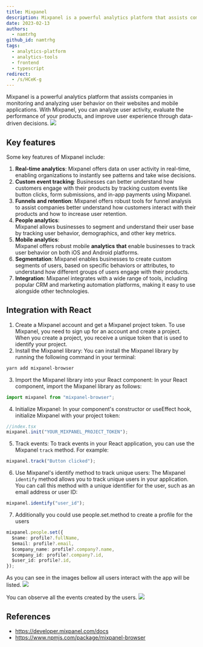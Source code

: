 ```yaml
---
title: Mixpanel
description: Mixpanel is a powerful analytics platform that assists companies in monitoring and analyzing user behavior on their websites and mobile applications.
date: 2023-02-13
authors:
  - namtrhg
github_id: namtrhg
tags:
  - analytics-platform
  - analytics-tools
  - frontend
  - typescript
redirect:
  - /s/HCeK-g
---
```


Mixpanel is a powerful analytics platform that assists companies in monitoring and analyzing user behavior on their websites and mobile applications. With Mixpanel, you can analyze user activity, evaluate the performance of your products, and improve user experience through data-driven decisions. ![](assets/mixpanel_dashboard.webp)

## Key features

Some key features of Mixpanel include:

1. **Real-time analytics**: Mixpanel offers data on user activity in real-time, enabling organizations to instantly see patterns and take wise decisions.
2. **Custom event tracking**: Businesses can better understand how customers engage with their products by tracking custom events like button clicks, form submissions, and in-app payments using Mixpanel.
3. **Funnels and retention**: Mixpanel offers robust tools for funnel analysis to assist companies better understand how customers interact with their products and how to increase user retention.
4. **People analytics**: Mixpanel allows businesses to segment and understand their user base by tracking user behavior, demographics, and other key metrics.
5. **Mobile analytics**: Mixpanel offers robust mobile **analytics** **that** enable businesses to track user behavior on both iOS and Android platforms.
6. **Segmentation**: Mixpanel enables businesses to create custom segments of users, based on specific behaviors or attributes, to understand how different groups of users engage with their products.
7. **Integration**: Mixpanel integrates with a wide range of tools, including popular CRM and marketing automation platforms, making it easy to use alongside other technologies.

## Integration with React

1. Create a Mixpanel account and get a Mixpanel project token. To use Mixpanel, you need to sign up for an account and create a project. When you create a project, you receive a unique token that is used to identify your project.
2. Install the Mixpanel library: You can install the Mixpanel library by running the following command in your terminal:

```zsh
yarn add mixpanel-browser
```

3. Import the Mixpanel library into your React component: In your React component, import the Mixpanel library as follows:

```ts
import mixpanel from "mixpanel-browser";
```

4. Initialize Mixpanel: In your component's constructor or useEffect hook, initialize Mixpanel with your project token:

```ts
//index.tsx
mixpanel.init("YOUR_MIXPANEL_PROJECT_TOKEN");
```

5. Track events: To track events in your React application, you can use the Mixpanel `track` method. For example:

```ts
mixpanel.track("Button clicked");
```

6. Use Mixpanel's identify method to track unique users: The Mixpanel `identify` method allows you to track unique users in your application. You can call this method with a unique identifier for the user, such as an email address or user ID:

```ts
mixpanel.identify("user_id");
```

7. Additionally you could use people.set.method to create a profile for the users

```ts
mixpanel.people.set({
  $name: profile?.fullName,
  $email: profile?.email,
  $company_name: profile?.company?.name,
  $company_id: profile?.company?.id,
  $user_id: profile?.id,
});
```

As you can see in the images bellow all users interact with the app will be listed. ![](assets/mixpanel_user_profiles.webp)

You can observe all the events created by the users. ![](assets/mixpanel_user_activites.webp)

## References

- <https://developer.mixpanel.com/docs>
- <https://www.npmjs.com/package/mixpanel-browser>
